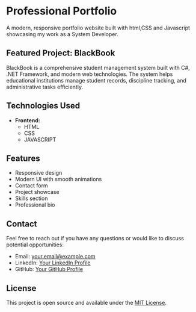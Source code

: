 # Professional Portfolio

A modern, responsive portfolio website built with html,CSS and Javascript showcasing my work as a System Developer.

## Featured Project: BlackBook

BlackBook is a comprehensive student management system built with C#, .NET Framework, and modern web technologies. The system helps educational institutions manage student records, discipline tracking, and administrative tasks efficiently.

## Technologies Used

- **Frontend:**
  -  HTML
  -  CSS
  -  JAVASCRIPT


## Features

- Responsive design
- Modern UI with smooth animations
- Contact form
- Project showcase
- Skills section
- Professional bio 

## Contact

Feel free to reach out if you have any questions or would like to discuss potential opportunities:

- Email: your.email@example.com
- LinkedIn: [Your LinkedIn Profile](https://linkedin.com/in/shadrak-kipkirui-608961246)
- GitHub: [Your GitHub Profile](https://github.com/magnanimous831)

## License

This project is open source and available under the [MIT License](LICENSE). 
